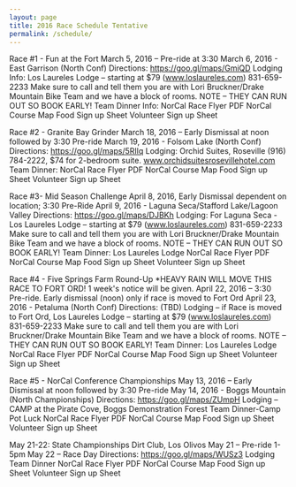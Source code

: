 ```yaml
---
layout: page
title: 2016 Race Schedule Tentative
permalink: /schedule/
---
```


Race #1 - Fun at the Fort 
March 5, 2016 – Pre-ride at 3:30
March 6, 2016 - East Garrison (North Conf)
Directions: <https://goo.gl/maps/GmiQD>
Lodging Info: Los Laureles Lodge – starting at $79 (www.loslaureles.com) 831-659-2233 Make sure to call and tell them you are with Lori Bruckner/Drake Mountain Bike Team and we have a block of rooms.  NOTE – THEY CAN RUN OUT SO BOOK EARLY!
Team Dinner Info: 
NorCal Race Flyer PDF
NorCal Course Map
Food Sign up Sheet
Volunteer Sign up Sheet

Race #2 - Granite Bay Grinder 
March 18, 2016 – Early Dismissal at noon followed by 3:30 Pre-ride 
March 19, 2016 - Folsom Lake (North Conf)
Directions: https://goo.gl/maps/5RIlq
Lodging: Orchid Suites, Roseville (916) 784-2222, $74 for 2-bedroom suite. www.orchidsuitesrosevillehotel.com
Team Dinner: 
NorCal Race Flyer PDF
NorCal Course Map
Food Sign up Sheet
Volunteer Sign up Sheet

Race #3- Mid Season Challenge 
April 8, 2016, Early Dismissal dependent on location; 3:30 Pre-Ride
April 9, 2016 - Laguna Seca/Stafford Lake/Lagoon Valley
Directions: https://goo.gl/maps/DJBKh
Lodging: For Laguna Seca - Los Laureles Lodge – starting at $79 (www.loslaureles.com) 831-659-2233 Make sure to call and tell them you are with Lori Bruckner/Drake Mountain Bike Team and we have a block of rooms.  NOTE – THEY CAN RUN OUT SO BOOK EARLY!
Team Dinner: Los Laureles Lodge
NorCal Race Flyer PDF
NorCal Course Map
Food Sign up Sheet
Volunteer Sign up Sheet

Race #4 -  Five Springs Farm Round-Up 
*HEAVY RAIN WILL MOVE THIS RACE TO FORT ORD! 1 week's notice will be given.
April 22, 2016 – 3:30 Pre-ride. Early dismissal (noon) only if race is moved to Fort Ord
April 23, 2016 - Petaluma (North Conf)
Directions: (TBD)
Lodging – if Race is moved to Fort Ord, Los Laureles Lodge – starting at $79 (www.loslaureles.com) 831-659-2233 Make sure to call and tell them you are with Lori Bruckner/Drake Mountain Bike Team and we have a block of rooms.  NOTE – THEY CAN RUN OUT SO BOOK EARLY!
Team Dinner: Los Laureles Lodge
NorCal Race Flyer PDF
NorCal Course Map
Food Sign up Sheet
Volunteer Sign up Sheet

Race #5 - NorCal Conference Championships 
May 13, 2016 – Early Dismissal at noon followed by 3:30 Pre-ride
May 14, 2016 - Boggs Mountain (North Championships)
Directions: https://goo.gl/maps/ZUmpH
Lodging – CAMP at the Pirate Cove, Boggs Demonstration Forest
Team Dinner-Camp Pot Luck 
NorCal Race Flyer PDF
NorCal Course Map
Food Sign up Sheet
Volunteer Sign up Sheet

May 21-22: State Championships Dirt Club, Los Olivos 
May 21 – Pre-ride 1-5pm
May 22 – Race Day
Directions: https://goo.gl/maps/WUSz3
Lodging
Team Dinner
NorCal Race Flyer PDF
NorCal Course Map
Food Sign up Sheet
Volunteer Sign up Sheet